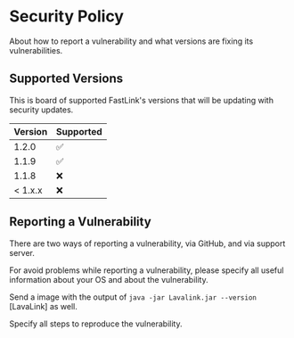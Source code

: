 # Security Policy

About how to report a vulnerability and what versions are fixing its vulnerabilities.

## Supported Versions

This is board of supported FastLink's versions that will be updating with security updates.

| Version | Supported          |
| ------- | ------------------ |
| 1.2.0   | :white_check_mark: |
| 1.1.9   | :white_check_mark: |
| 1.1.8   | :x:                |
| < 1.x.x | :x:                |

## Reporting a Vulnerability

There are two ways of reporting a vulnerability, via GitHub, and via support server.

For avoid problems while reporting a vulnerability, please specify all useful information about your OS and about the vulnerability.

Send a image with the output of `java -jar Lavalink.jar --version` [LavaLink] as well.

Specify all steps to reproduce the vulnerability.
